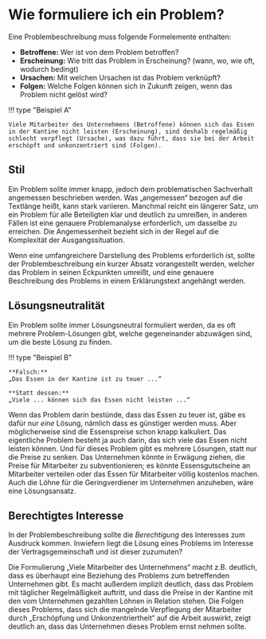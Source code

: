 # Wie formuliere ich ein Problem?

Eine Problembeschreibung muss folgende Formelemente enthalten:

- **Betroffene:** Wer ist von dem Problem betroffen?
- **Erscheinung:** Wie tritt das Problem in Erscheinung? (wann, wo, wie oft, wodurch bedingt)
- **Ursachen:** Mit welchen Ursachen ist das Problem verknüpft?
- **Folgen:** Welche Folgen können sich in Zukunft zeigen, wenn das Problem nicht gelöst wird?

!!! type "Beispiel A"

    Viele Mitarbeiter des Unternehmens (Betroffene) können sich das Essen in der Kantine nicht leisten (Erscheinung), sind deshalb regelmäßig schlecht verpflegt (Ursache), was dazu führt, dass sie bei der Arbeit erschöpft und unkonzentriert sind (Folgen).

## Stil
Ein Problem sollte immer knapp, jedoch dem problematischen Sachverhalt angemessen beschrieben werden. Was „angemessen“ bezogen auf die Textlänge heißt, kann stark variieren. Manchmal reicht ein längerer Satz, um ein Problem für alle Beteiligten klar und deutlich zu umreißen, in anderen Fällen ist eine genauere Problemanalyse erforderlich, um dasselbe zu erreichen. Die Angemessenheit bezieht sich in der Regel auf die Komplexität der Ausgangssituation.

Wenn eine umfangreichere Darstellung des Problems erforderlich ist, sollte der Problembeschreibung ein kurzer Absatz vorangestellt werden, welcher das Problem in seinen Eckpunkten umreißt, und eine genauere Beschreibung des Problems in einem Erklärungstext angehängt werden.  

## Lösungsneutralität
Ein Problem sollte immer Lösungsneutral formuliert werden, da es oft mehrere Problem-Lösungen gibt, welche gegeneinander abzuwägen sind, um die beste Lösung zu finden.

!!! type "Beispiel B"
 
    **Falsch:**
    „Das Essen in der Kantine ist zu teuer ...“
    
    **Statt dessen:**
    „Viele ... können sich das Essen nicht leisten ...“

Wenn das Problem darin bestünde, dass das Essen zu teuer ist, gäbe es dafür nur _eine_ Lösung, nämlich dass es günstiger werden muss. Aber möglicherweise sind die Essenspreise schon knapp kalkuliert. Das eigentliche Problem besteht ja auch darin, das sich viele das Essen nicht leisten können. Und für dieses Problem gibt es mehrere Lösungen, statt nur die Preise zu senken. Das Unternehmen könnte in Erwägung ziehen, die Preise für Mitarbeiter zu subventionieren; es könnte Essensgutscheine an Mitarbeiter verteilen oder das Essen für Mitarbeiter völlig kostenlos machen. Auch die Löhne für die Geringverdiener im Unternehmen anzuheben, wäre eine Lösungsansatz.

## Berechtigtes Interesse
In der Problembeschreibung sollte die _Berechtigung_ des Interesses zum Ausdruck kommen. Inwiefern liegt die Lösung eines Problems im Interesse der Vertragsgemeinschaft und ist dieser zuzumuten?  

Die Formulierung „Viele Mitarbeiter des Unternehmens“ macht z.B. deutlich, dass es überhaupt eine Beziehung des Problems zum betreffenden Unternehmen gibt. Es macht außerdem implizit deutlich, dass das Problem mit täglicher Regelmäßigkeit auftritt, und dass die Preise in der Kantine mit den vom Unternehmen gezahlten Löhnen in Relation stehen. Die Folgen dieses Problems, dass sich die mangelnde Verpflegung der Mitarbeiter durch „Erschöpfung und Unkonzentriertheit“ auf die Arbeit auswirkt, zeigt deutlich an, dass das Unternehmen dieses Problem ernst nehmen sollte.



